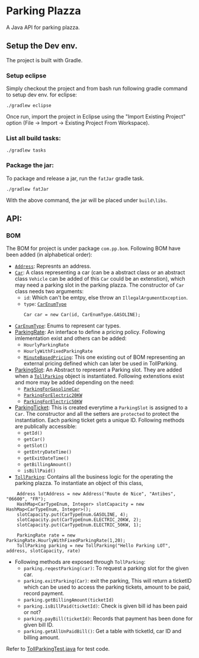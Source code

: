 # Parking Plazza
A Java API for parking plazza.


## Setup the Dev env.

The project is built with Gradle. 

### Setup eclipse

Simply checkout the project and from bash run following gradle command to setup dev env. for eclipse:

```./gradlew eclipse```

Once run, import the project in Eclipse using the "Import Existing Project" option (File -> Import -> Existing Project From Workspace).

### List all build tasks:

```./gradlew tasks```

### Package the jar:

To package and release a jar, run the `fatJar`  gradle task.


```./gradlew fatJar```

With the above command, the jar will be placed under `build\libs`.

## API:

### BOM

The BOM for project is under package `com.pp.bom`.  Following BOM have been added (in alphabetical order): 
* [`Address`](https://github.com/pranav8494/parkingPlazza/blob/master/src/main/java/com/pp/bom/Address.java): Represnts an address.
* [`Car`](https://github.com/pranav8494/parkingPlazza/blob/master/src/main/java/com/pp/bom/vehicle/Car.java): A class representing a car (can be a abstract class or an abstract class `Vehicle` can be added of this `Car` could be an extenstion), which may need a parking slot in the parking plazza. The constructor of `Car` class needs two arguments:
  * `id`: Which can't be emtpy, else throw an `IllegalArgumentException`.
  * `type`: [`CarEnumType`](https://github.com/pranav8494/parkingPlazza/blob/master/src/main/java/com/pp/bom/CarTypeEnum.java)
	```
	Car car = new Car(id, CarEnumType.GASOLINE);
	```
* [`CarEnumType`](https://github.com/pranav8494/parkingPlazza/blob/master/src/main/java/com/pp/bom/CarTypeEnum.java): Enums to represent car types.
* [ParkingRate](https://github.com/pranav8494/parkingPlazza/blob/master/src/main/java/com/pp/bom/pricingPolicy/ParkingRate.java): An interface to define a pricing policy. Following imlementation exist and others can be added:
 	* `HourlyParkingRate`
 	* `HourlyWithFixedParkingRate`
	* [`MinuteBasedPricing`](https://github.com/pranav8494/parkingPlazza/blob/master/src/main/java/com/pp/MinuteBasedPricing.java): This one existing out of BOM representing an external pricing defined which can later be used in TollParking.
* [ParkingSlot](https://github.com/pranav8494/parkingPlazza/blob/master/src/main/java/com/pp/bom/parking/ParkingSlot.java): An Abstract to represent a Parking slot. They are added when a [`TollParking`](https://github.com/pranav8494/parkingPlazza/blob/master/src/main/java/com/pp/bom/TollParking.java) object is instantiated. Following extenstions exist and more may be added depending on the need:
 	* [`ParkingForGasolineCar`](https://github.com/pranav8494/parkingPlazza/blob/master/src/main/java/com/pp/bom/parking/ParkingForGasolineCar.java)
 	* [`ParkingForElectric20KW`](https://github.com/pranav8494/parkingPlazza/blob/master/src/main/java/com/pp/bom/parking/ParkingForElectric20KW.java)
 	* [`ParkingForElectric50KW`](https://github.com/pranav8494/parkingPlazza/blob/master/src/main/java/com/pp/bom/parking/ParkingForElectric50KW.java)
* [ParkingTicket](https://github.com/pranav8494/parkingPlazza/blob/master/src/main/java/com/pp/bom/ParkingTicket.java): This is created everytime a `ParkingSlot` is assigned to a `Car`. The constructor and all the setters are `protected` to protect the instantiation. Each parking ticket gets a unique ID. Following methods are publically accessible:
  * `getId()`
  * `getCar()`
  * `getSlot()` 
  * `getEntryDateTime()`
  * `getExitDateTime()`
  * `getBillingAmount()`
  * `isBillPaid()`
* [`TollParking`](https://github.com/pranav8494/parkingPlazza/blob/master/src/main/java/com/pp/bom/TollParking.java): Contains all the business logic for the operating the parking plazza. To instantiate an object of this class,

```
	Address lotAddress = new Address("Route de Nice", "Antibes", "06600", "FR");
	HashMap<CarTypeEnum, Integer> slotCapacity = new HashMap<CarTypeEnum, Integer>();
	slotCapacity.put(CarTypeEnum.GASOLINE, 4);
	slotCapacity.put(CarTypeEnum.ELECTRIC_20KW, 2);
	slotCapacity.put(CarTypeEnum.ELECTRIC_50KW, 1);

	ParkingRate rate = new ParkingRate.HourlyWithFixedParkingRate(1,20);
	TollParking parking = new TollParking("Hello Parking LOT", address, slotCapacity, rate)
```

* Following methods are exposed through `TollParking`: 
	* ```parking.reqestParking(car)```: To request a parking slot for the given car.
	* ```parking.exitParking(Car)```: exit the parking, This will return a ticketID which can be used to access the parking tickets, amount to be paid, record payment.
	* ```parking.getBillingAmount(ticketId)```
	* ```parking.isBillPaid(ticketId)```: Check is given bill id has been paid or not?
	* ```parking.payBill(ticketId)```: Records that payment has been done for given bill ID.
	* ```parking.getAllUnPaidBill()```: Get a table with ticketId, car ID and billing amount.


  
Refer to [TollParkingTest.java](https://github.com/pranav8494/parkingPlazza/blob/master/src/test/java/com/pp/TollParkingTest.java) for test code.

